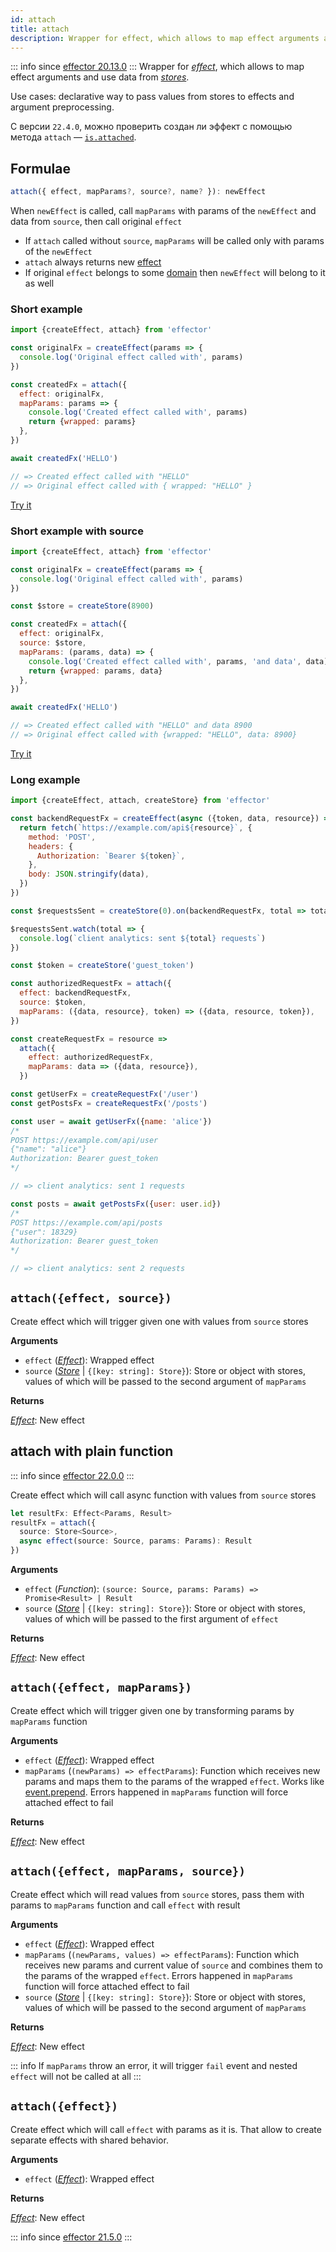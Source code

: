 ```yaml
---
id: attach
title: attach
description: Wrapper for effect, which allows to map effect arguments and use data from stores.
---
```


::: info since
[effector 20.13.0](https://changelog.effector.dev/#effector-20-13-0)
:::
Wrapper for [_effect_](docs/ru/api/effector/Effect.md), which allows to map effect arguments and use data from [_stores_](docs/ru/api/effector/Store.md).

Use cases: declarative way to pass values from stores to effects and argument preprocessing.

С версии `22.4.0`, можно проверить создан ли эффект с помощью метода `attach` — [`is.attached`](docs/ru/api/effector/is.md#isattachedvalue).

## Formulae

```ts
attach({ effect, mapParams?, source?, name? }): newEffect
```

When `newEffect` is called, call `mapParams` with params of the `newEffect` and data from `source`, then call original `effect`

- If `attach` called without `source`, `mapParams` will be called only with params of the `newEffect`
- `attach` always returns new [effect](docs/ru/api/effector/Effect.md)
- If original `effect` belongs to some [domain](docs/ru/api/effector/Domain.md) then `newEffect` will belong to it as well

### Short example

```js
import {createEffect, attach} from 'effector'

const originalFx = createEffect(params => {
  console.log('Original effect called with', params)
})

const createdFx = attach({
  effect: originalFx,
  mapParams: params => {
    console.log('Created effect called with', params)
    return {wrapped: params}
  },
})

await createdFx('HELLO')

// => Created effect called with "HELLO"
// => Original effect called with { wrapped: "HELLO" }
```

[Try it](https://share.effector.dev/MpAfRBRi)

### Short example with source

```js
import {createEffect, attach} from 'effector'

const originalFx = createEffect(params => {
  console.log('Original effect called with', params)
})

const $store = createStore(8900)

const createdFx = attach({
  effect: originalFx,
  source: $store,
  mapParams: (params, data) => {
    console.log('Created effect called with', params, 'and data', data)
    return {wrapped: params, data}
  },
})

await createdFx('HELLO')

// => Created effect called with "HELLO" and data 8900
// => Original effect called with {wrapped: "HELLO", data: 8900}
```

[Try it](https://share.effector.dev/3y20Z4I3)

### Long example

```js
import {createEffect, attach, createStore} from 'effector'

const backendRequestFx = createEffect(async ({token, data, resource}) => {
  return fetch(`https://example.com/api${resource}`, {
    method: 'POST',
    headers: {
      Authorization: `Bearer ${token}`,
    },
    body: JSON.stringify(data),
  })
})

const $requestsSent = createStore(0).on(backendRequestFx, total => total + 1)

$requestsSent.watch(total => {
  console.log(`client analytics: sent ${total} requests`)
})

const $token = createStore('guest_token')

const authorizedRequestFx = attach({
  effect: backendRequestFx,
  source: $token,
  mapParams: ({data, resource}, token) => ({data, resource, token}),
})

const createRequestFx = resource =>
  attach({
    effect: authorizedRequestFx,
    mapParams: data => ({data, resource}),
  })

const getUserFx = createRequestFx('/user')
const getPostsFx = createRequestFx('/posts')

const user = await getUserFx({name: 'alice'})
/*
POST https://example.com/api/user
{"name": "alice"}
Authorization: Bearer guest_token
*/

// => client analytics: sent 1 requests

const posts = await getPostsFx({user: user.id})
/*
POST https://example.com/api/posts
{"user": 18329}
Authorization: Bearer guest_token
*/

// => client analytics: sent 2 requests
```

## `attach({effect, source})`

Create effect which will trigger given one with values from `source` stores

**Arguments**

- `effect` ([_Effect_](docs/ru/api/effector/Effect.md)): Wrapped effect
- `source` ([_Store_](docs/ru/api/effector/Store.md) | `{[key: string]: Store}`): Store or object with stores, values of which will be passed to the second argument of `mapParams`

**Returns**

[_Effect_](docs/ru/api/effector/Effect.md): New effect

## attach with plain function

::: info since
[effector 22.0.0](https://changelog.effector.dev/#effector-22-0-0)
:::

Create effect which will call async function with values from `source` stores

```ts
let resultFx: Effect<Params, Result>
resultFx = attach({
  source: Store<Source>,
  async effect(source: Source, params: Params): Result
})
```

**Arguments**

- `effect` (_Function_): `(source: Source, params: Params) => Promise<Result> | Result`
- `source` ([_Store_](docs/ru/api/effector/Store.md) | `{[key: string]: Store}`): Store or object with stores, values of which will be passed to the first argument of `effect`

**Returns**

[_Effect_](docs/ru/api/effector/Effect.md): New effect

## `attach({effect, mapParams})`

Create effect which will trigger given one by transforming params by `mapParams` function

**Arguments**

- `effect` ([_Effect_](docs/ru/api/effector/Effect.md)): Wrapped effect
- `mapParams` (`(newParams) => effectParams`): Function which receives new params and maps them to the params of the wrapped `effect`. Works like [event.prepend](docs/ru/api/effector/Event.md#prependfn). Errors happened in `mapParams` function will force attached effect to fail

**Returns**

[_Effect_](docs/ru/api/effector/Effect.md): New effect

## `attach({effect, mapParams, source})`

Create effect which will read values from `source` stores, pass them with params to `mapParams` function and call `effect` with result

**Arguments**

- `effect` ([_Effect_](docs/ru/api/effector/Effect.md)): Wrapped effect
- `mapParams` (`(newParams, values) => effectParams`): Function which receives new params and current value of `source` and combines them to the params of the wrapped `effect`. Errors happened in `mapParams` function will force attached effect to fail
- `source` ([_Store_](docs/ru/api/effector/Store.md) | `{[key: string]: Store}`): Store or object with stores, values of which will be passed to the second argument of `mapParams`

**Returns**

[_Effect_](docs/ru/api/effector/Effect.md): New effect

::: info
If `mapParams` throw an error, it will trigger `fail` event and nested `effect` will not be called at all
:::

## `attach({effect})`

Create effect which will call `effect` with params as it is. That allow to create separate effects with shared behavior.

**Arguments**

- `effect` ([_Effect_](docs/ru/api/effector/Effect.md)): Wrapped effect

**Returns**

[_Effect_](docs/ru/api/effector/Effect.md): New effect

::: info since
[effector 21.5.0](https://changelog.effector.dev/#effector-21-5-0)
:::
